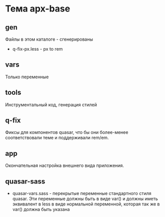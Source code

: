 Тема apx-base
=============

gen
---

Файлы в этом каталоге - сгенерированы

* q-fix-px.less - px to rem

vars
----

Только переменные

tools
-----

Инструментальный код, генерация стилей

q-fix
-----

Фиксы для компонентов quasar, что бы они более-менее соответствовали теме и поддерживали
rem/em.

app
---

Окончательная настройка внешнего вида приложения.

quasar-sass
-----------

* quasar-vars.sass - перекрытые переменные стандартного стиля quasar. Эти переменные
  должны быть в виде var() и должны иметь эквивалент в less в виде нормальной переменной,
  которая так же в var() должна быть указана





